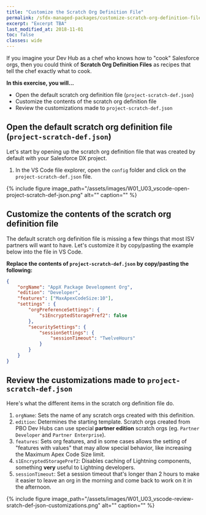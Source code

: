 ```yaml
---
title: "Customize the Scratch Org Definition File"
permalink: /sfdx-managed-packages/customize-scratch-org-definition-file/
excerpt: "Excerpt TBA"
last_modified_at: 2018-11-01
toc: false
classes: wide
---
```


If you imagine your Dev Hub as a chef who knows how to "cook" Salesforce orgs, then you could think of **Scratch Org Definition Files** as recipes that tell the chef exactly what to cook.

**In this exercise, you will...**

* Open the default scratch org definition file (`project-scratch-def.json`)
* Customize the contents of the scratch org definition file
* Review the customizations made to `project-scratch-def.json`


## Open the default scratch org definition file (`project-scratch-def.json`)
Let's start by opening up the scratch org definition file that was created by default with your Salesforce DX project.

1. In the VS Code file explorer, open the `config` folder and click on the `project-scratch-def.json` file.

{% include figure image_path="/assets/images/W01_U03_vscode-open-project-scratch-def-json.png" alt="" caption="" %}


## Customize the contents of the scratch org definition file
The default scratch org definition file is missing a few things that most ISV partners will want to have.  Let's customize it by copy/pasting the example below into the file in VS Code.

**Replace the contents of `project-scratch-def.json` by copy/pasting the following:**
```json
{
    "orgName": "AppX Package Development Org",
    "edition": "Developer",
    "features": ["MaxApexCodeSize:10"],
    "settings" : {
        "orgPreferenceSettings": {
            "s1EncryptedStoragePref2": false
        },
        "securitySettings": {
            "sessionSettings": {
                "sessionTimeout": "TwelveHours"
            }
        }
    }
}
```


## Review the customizations made to `project-scratch-def.json`
Here's what the different items in the scratch org definition file do.

1. `orgName`: Sets the name of any scratch orgs created with this definition. 
2. `edition`: Determines the starting template.  Scratch orgs created from PBO Dev Hubs can use special **partner edition** scratch orgs (eg. `Partner Developer` and `Partner Enterprise`).
3. `features`: Sets org features, and in some cases allows the setting of "features with values" that may allow special behavior, like increasing the Maximum Apex Code Size limit.
4. `s1EncryptedStoragePref2`: Disables caching of Lightning components, something **very** useful to Lightning developers.
5. `sessionTimeout`: Set a session timeout that's longer than 2 hours to make it easier to leave an org in the morning and come back to work on it in the afternoon.

{% include figure image_path="/assets/images/W01_U03_vscode-review-sratch-def-json-customizations.png" alt="" caption="" %}


